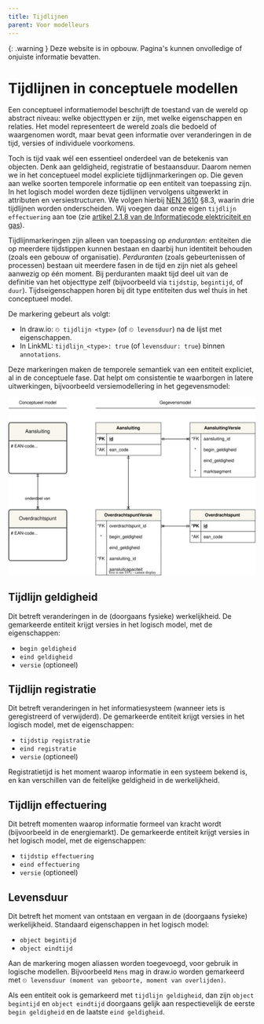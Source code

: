 ```yaml
---
title: Tijdlijnen
parent: Voor modelleurs
---
```


{: .warning }
Deze website is in opbouw. Pagina's kunnen onvolledige of onjuiste informatie bevatten.

# Tijdlijnen in conceptuele modellen

Een conceptueel informatiemodel beschrijft de toestand van de wereld op abstract niveau: welke objecttypen er zijn, met welke eigenschappen en relaties. Het model representeert de wereld zoals die bedoeld of waargenomen wordt, maar bevat geen informatie over veranderingen in de tijd, versies of individuele voorkomens.

Toch is tijd vaak wél een essentieel onderdeel van de betekenis van objecten. Denk aan geldigheid, registratie of bestaansduur. Daarom nemen we in het conceptueel model expliciete tijdlijnmarkeringen op. Die geven aan welke soorten temporele informatie op een entiteit van toepassing zijn. In het logisch model worden deze tijdlijnen vervolgens uitgewerkt in attributen en versiestructuren. We volgen hierbij [NEN 3610](https://www.geonovum.nl/geo-standaarden/nen-3610-basismodel-voor-informatiemodellen) §8.3, waarin drie tijdlijnen worden onderscheiden. Wij voegen daar onze eigen `tijdlijn effectuering` aan toe (zie [artikel 2.1.8 van de Informatiecode elektriciteit en gas](https://wetten.overheid.nl/jci1.3:c:BWBR0037934&hoofdstuk=2&paragraaf=2.1&artikel=2.1.8&z=2025-01-01&g=2025-01-01)).

Tijdlijnmarkeringen zijn alleen van toepassing op *enduranten*: entiteiten die op meerdere tijdstippen kunnen bestaan en daarbij hun identiteit behouden (zoals een gebouw of organisatie). *Perduranten* (zoals gebeurtenissen of processen) bestaan uit meerdere fasen in de tijd en zijn niet als geheel aanwezig op één moment. Bij perduranten maakt tijd deel uit van de definitie van het objecttype zelf (bijvoorbeeld via `tijdstip`, `begintijd`, of `duur`). Tijdseigenschappen horen bij dit type entiteiten dus wel thuis in het conceptueel model.

De markering gebeurt als volgt:

- In draw.io: `⏲ tijdlijn <type>` (of `⏲ levensduur`) na de lijst met eigenschappen.
- In LinkML: `tijdlijn_<type>: true` (of `levensduur: true`) binnen `annotations`.

Deze markeringen maken de temporele semantiek van een entiteit expliciet, al in de conceptuele fase. Dat helpt om consistentie te waarborgen in latere uitwerkingen, bijvoorbeeld versiemodellering in het gegevensmodel:

![Tijdlijnen in een gegevensmodel](tijdlijnen.drawio.svg)

## Tijdlijn geldigheid

Dit betreft veranderingen in de (doorgaans fysieke) werkelijkheid. De gemarkeerde entiteit krijgt versies in het logisch model, met de eigenschappen:

- `begin geldigheid`
- `eind geldigheid`
- `versie` (optioneel)

## Tijdlijn registratie

Dit betreft veranderingen in het informatiesysteem (wanneer iets is geregistreerd of verwijderd). De gemarkeerde entiteit krijgt versies in het logisch model, met de eigenschappen:

- `tijdstip registratie`
- `eind registratie`
- `versie` (optioneel)

Registratietijd is het moment waarop informatie in een systeem bekend is, en kan verschillen van de feitelijke geldigheid in de werkelijkheid.

## Tijdlijn effectuering

Dit betreft momenten waarop informatie formeel van kracht wordt (bijvoorbeeld in de energiemarkt). De gemarkeerde entiteit krijgt versies in het logisch model, met de eigenschappen:

- `tijdstip effectuering`  
- `eind effectuering`  
- `versie` (optioneel)

## Levensduur

Dit betreft het moment van ontstaan en vergaan in de (doorgaans fysieke) werkelijkheid. Standaard eigenschappen in het logisch model:

- `object begintijd`  
- `object eindtijd`  

Aan de markering mogen aliassen worden toegevoegd, voor gebruik in logische modellen. Bijvoorbeeld `Mens` mag in draw.io worden gemarkeerd met `⏲ levensduur (moment van geboorte, moment van overlijden)`.

Als een entiteit ook is gemarkeerd met `tijdlijn geldigheid`, dan zijn `object begintijd` en `object eindtijd` doorgaans gelijk aan respectievelijk de eerste `begin geldigheid` en de laatste `eind geldigheid`.

